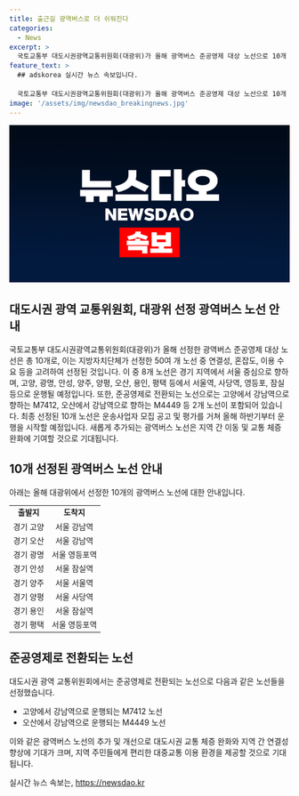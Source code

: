 ```yaml
---
title: 출근길 광역버스로 더 쉬워진다
categories:
  - News
excerpt: >
  국토교통부 대도시권광역교통위원회(대광위)가 올해 광역버스 준공영제 대상 노선으로 10개 노선을 선정했다. 이는 지역 간 연결성, 혼잡도, 이용 수요 등을 고려한 결과로, 경기에서 서울 중심으로 향하는 8개 노선과 고양에서 강남역, 오산에서 강남역으로 향하는 2개 노선이 포함되어 있다. 이로 인해 향후 운송사업자 모집 공고 및 평가를 거쳐 올해 하반기부터 운행이 시작될 예정이다.
feature_text: >
  ## adskorea 실시간 뉴스 속보입니다.

  국토교통부 대도시권광역교통위원회(대광위)가 올해 광역버스 준공영제 대상 노선으로 10개 노선을 선정했다. 이는 지역 간 연결성, 혼잡도, 이용 수요 등을 고려한 결과로, 경기에서 서울 중심으로 향하는 8개 노선과 고양에서 강남역, 오산에서 강남역으로 향하는 2개 노선이 포함되어 있다. 이로 인해 향후 운송사업자 모집 공고 및 평가를 거쳐 올해 하반기부터 운행이 시작될 예정이다.
image: '/assets/img/newsdao_breakingnews.jpg'
---
```


<p><img src="/assets/img/newsdao_breakingnews.jpg" alt="adskorea 속보" /></p>

<h2 data-ke-size="size26">대도시권 광역 교통위원회, 대광위 선정 광역버스 노선 안내</h2>

<p>국토교통부 대도시권광역교통위원회(대광위)가 올해 선정한 광역버스 준공영제 대상 노선은 총 10개로, 이는 지방자치단체가 선정한 50여 개 노선 중 연결성, 혼잡도, 이용 수요 등을 고려하여 선정된 것입니다. 이 중 8개 노선은 경기 지역에서 서울 중심으로 향하며, 고양, 광명, 안성, 양주, 양평, 오산, 용인, 평택 등에서 서울역, 사당역, 영등포, 잠실 등으로 운행될 예정입니다. 또한, 준공영제로 전환되는 노선으로는 고양에서 강남역으로 향하는 M7412, 오산에서 강남역으로 향하는 M4449 등 2개 노선이 포함되어 있습니다. 최종 선정된 10개 노선은 운송사업자 모집 공고 및 평가를 거쳐 올해 하반기부터 운행을 시작할 예정입니다. 새롭게 추가되는 광역버스 노선은 지역 간 이동 및 교통 체증 완화에 기여할 것으로 기대됩니다.</p>

<h2 data-ke-size="size26">10개 선정된 광역버스 노선 안내</h2>

<p data-ke-size="size16">아래는 올해 대광위에서 선정한 10개의 광역버스 노선에 대한 안내입니다.</p>

<table>
<tbody>
<tr>
<td style="text-align: center; height: 17px;"><b>출발지</b></td>
<td style="text-align: center; height: 17px;"><b>도착지</b></td>
</tr>
<tr>
<td style="text-align: center; height: 17px;">경기 고양</td>
<td style="text-align: center; height: 17px;">서울 강남역</td>
</tr>
<tr>
<td style="text-align: center; height: 17px;">경기 오산</td>
<td style="text-align: center; height: 17px;">서울 강남역</td>
</tr>
<tr>
<td style="text-align: center; height: 17px;">경기 광명</td>
<td style="text-align: center; height: 17px;">서울 영등포역</td>
</tr>
<tr>
<td style="text-align: center; height: 17px;">경기 안성</td>
<td style="text-align: center; height: 17px;">서울 잠실역</td>
</tr>
<tr>
<td style="text-align: center; height: 17px;">경기 양주</td>
<td style="text-align: center; height: 17px;">서울 서울역</td>
</tr>
<tr>
<td style="text-align: center; height: 17px;">경기 양평</td>
<td style="text-align: center; height: 17px;">서울 사당역</td>
</tr>
<tr>
<td style="text-align: center; height: 17px;">경기 용인</td>
<td style="text-align: center; height: 17px;">서울 잠실역</td>
</tr>
<tr>
<td style="text-align: center; height: 17px;">경기 평택</td>
<td style="text-align: center; height: 17px;">서울 영등포역</td>
</tr>
</tbody>
</table>

<h2 data-ke-size="size26">준공영제로 전환되는 노선</h2>

<p data-ke-size="size16">대도시권 광역 교통위원회에서는 준공영제로 전환되는 노선으로 다음과 같은 노선들을 선정했습니다.</p>

<ul>
<li>고양에서 강남역으로 운행되는 M7412 노선</li>
<li>오산에서 강남역으로 운행되는 M4449 노선</li>
</ul>

<p data-ke-size="size16">이와 같은 광역버스 노선의 추가 및 개선으로 대도시권 교통 체증 완화와 지역 간 연결성 향상에 기대가 크며, 지역 주민들에게 편리한 대중교통 이용 환경을 제공할 것으로 기대됩니다.</p>
실시간 뉴스 속보는, <a href="https://newsdao.kr" rel="dofollow">https://newsdao.kr</a>



